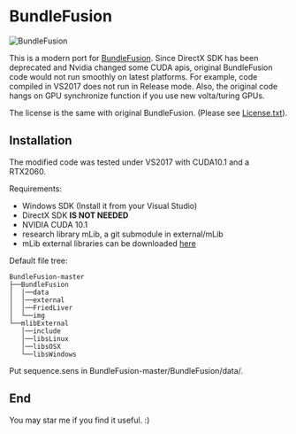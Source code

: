 # BundleFusion

![BundleFusion](img/test.gif)

This is a modern port for [BundleFusion](http://graphics.stanford.edu/projects/bundlefusion/). Since DirectX SDK has been deprecated and Nvidia changed some CUDA apis, original BundleFusion code would not run smoothly on latest platforms. For example, code compiled in VS2017 does not run in Release mode. Also, the original code hangs on GPU synchronize function if you use new volta/turing GPUs.

The license is the same with original BundleFusion. (Please see [License.txt](License.txt)).

## Installation
The modified code was tested under VS2017 with CUDA10.1 and a RTX2060.

Requirements:
- Windows SDK (Install it from your Visual Studio)
- DirectX SDK **IS NOT NEEDED**
- NVIDIA CUDA 10.1
- research library mLib, a git submodule in external/mLib
- mLib external libraries can be downloaded [here](http://kaldir.vc.in.tum.de/mLib/mLibExternal.zip)

Default file tree:
```
BundleFusion-master
├──BundleFusion
│  │──data
│  │──external
│  │──FriedLiver
│  └──img
└──mlibExternal
   │──include
   │──libsLinux
   │──libsOSX
   └──libsWindows
```
Put sequence.sens in BundleFusion-master/BundleFusion/data/.

## End
You may star me if you find it useful. :)
